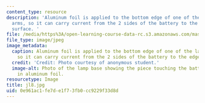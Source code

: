 ```yaml
---
content_type: resource
description: 'Aluminum foil is applied to the bottom edge of one of the lamp stand
  arms, so it can carry current from the 2 sides of the battery to the edge of the
  surface. '
file: /media/https%3A/open-learning-course-data-rc.s3.amazonaws.com/mas-962-special-topics-new-textiles-spring-2010/0e961ac1fe7de1f73fb0cc9229f33d8d_jl8.jpg
file_type: image/jpeg
image_metadata:
  caption: Aluminum foil is applied to the bottom edge of one of the lamp stand arms,
    so it can carry current from the 2 sides of the battery to the edge of the surface.
  credit: 'Credit: Photo courtesy of anonymous student.'
  image-alt: Photo of the lamp base showing the piece touching the battery is covered
    in aluminum foil.
resourcetype: Image
title: jl8.jpg
uid: 0e961ac1-fe7d-e1f7-3fb0-cc9229f33d8d
---
```

